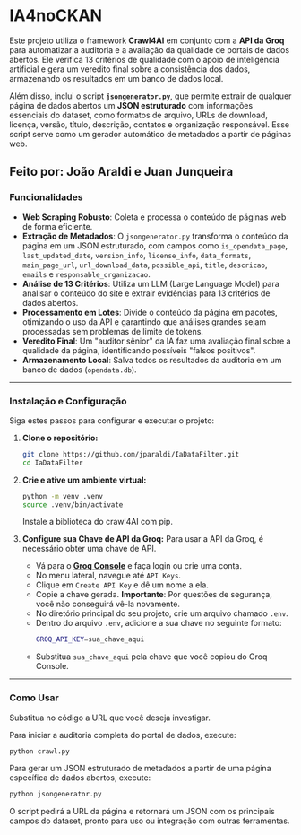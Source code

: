 # IA4noCKAN

Este projeto utiliza o framework **Crawl4AI** em conjunto com a **API da Groq** para automatizar a auditoria e a avaliação da qualidade de portais de dados abertos. Ele verifica 13 critérios de qualidade com o apoio de inteligência artificial e gera um veredito final sobre a consistência dos dados, armazenando os resultados em um banco de dados local.

Além disso, inclui o script **`jsongenerator.py`**, que permite extrair de qualquer página de dados abertos um **JSON estruturado** com informações essenciais do dataset, como formatos de arquivo, URLs de download, licença, versão, título, descrição, contatos e organização responsável. Esse script serve como um gerador automático de metadados a partir de páginas web.

Feito por: João Araldi e Juan Junqueira
---

### Funcionalidades

* **Web Scraping Robusto**: Coleta e processa o conteúdo de páginas web de forma eficiente.
* **Extração de Metadados**: O `jsongenerator.py` transforma o conteúdo da página em um JSON estruturado, com campos como `is_opendata_page`, `last_updated_date`, `version_info`, `license_info`, `data_formats`, `main_page_url`, `url_download_data`, `possible_api`, `title`, `descricao`, `emails` e `responsable_organizacao`.
* **Análise de 13 Critérios**: Utiliza um LLM (Large Language Model) para analisar o conteúdo do site e extrair evidências para 13 critérios de dados abertos.
* **Processamento em Lotes**: Divide o conteúdo da página em pacotes, otimizando o uso da API e garantindo que análises grandes sejam processadas sem problemas de limite de tokens.
* **Veredito Final**: Um "auditor sênior" da IA faz uma avaliação final sobre a qualidade da página, identificando possíveis "falsos positivos".
* **Armazenamento Local**: Salva todos os resultados da auditoria em um banco de dados (`opendata.db`).

---

### Instalação e Configuração

Siga estes passos para configurar e executar o projeto:

1.  **Clone o repositório:**
    ```bash
    git clone https://github.com/jparaldi/IaDataFilter.git
    cd IaDataFilter
    ```

2.  **Crie e ative um ambiente virtual:**
    ```bash
    python -m venv .venv
    source .venv/bin/activate
    ```

    Instale a biblioteca do crawl4AI com pip.

3.  **Configure sua Chave de API da Groq:**
    Para usar a API da Groq, é necessário obter uma chave de API.
    * Vá para o **[Groq Console](https://console.groq.com/)** e faça login ou crie uma conta.
    * No menu lateral, navegue até `API Keys`.
    * Clique em `Create API Key` e dê um nome a ela.
    * Copie a chave gerada. **Importante**: Por questões de segurança, você não conseguirá vê-la novamente.
    * No diretório principal do seu projeto, crie um arquivo chamado `.env`.
    * Dentro do arquivo `.env`, adicione a sua chave no seguinte formato:
        ```bash
        GROQ_API_KEY=sua_chave_aqui
        ```
    * Substitua `sua_chave_aqui` pela chave que você copiou do Groq Console.

---

### Como Usar

Substitua no código a URL que você deseja investigar.

Para iniciar a auditoria completa do portal de dados, execute:

```bash
python crawl.py

```

Para gerar um JSON estruturado de metadados a partir de uma página específica de dados abertos, execute:

```bash
python jsongenerator.py
```

O script pedirá a URL da página e retornará um JSON com os principais campos do dataset, pronto para uso ou integração com outras ferramentas.